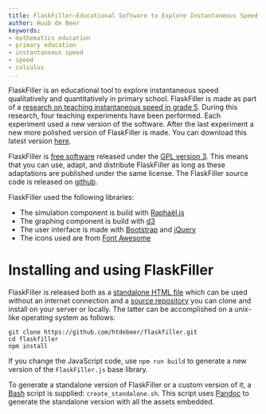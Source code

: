 ```yaml
---
title: FlaskFiller—Educational Software to Explore Instantaneous Speed
author: Huub de Beer
keywords:
- mathematics education
- primary education
- instantaneous speed
- speed
- calculus
...
```


FlaskFiller is an educational tool to explore instantaneous speed
qualitatively and quantitatively in primary school. FlaskFiller is made as
part of a [research on teaching instantaneous speed in grade
5](https://heerdebeer.org/DR/). During this research, four teaching
experiments have been performed. Each experiment used a new version of the
software. After the last experiment a new more polished version of FlaskFiller
is made. You can download this latest version
[here](standalone_flaskfiller.html).

FlaskFiller is [free software](https://www.gnu.org/philosophy/free-sw.en.html)
released under the [GPL version
3](https://www.gnu.org/licenses/gpl-3.0.en.html). This means that you can use,
adapt, and distribute FlaskFiller as long as these adaptations are published
under the same license. The FlaskFiller source code is released on
[github](https://github.com/htdebeer/flaskfiller).

FlaskFiller used the following libraries:

- The simulation component is build with
  [Raphaël.js](http://dmitrybaranovskiy.github.io/raphael/)
- The graphing component is build with [d3](https://d3js.org/)
- The user interface is made with
  [Bootstrap](https://v4-alpha.getbootstrap.com/) and
  [jQuery](https://blog.jquery.com/)
- The icons used are from [Font Awesome](http://fontawesome.io/)

# Installing and using FlaskFiller

FlaskFiller is released both as a [standalone HTML
file](standalone_flaskfiller.html) which can be used without an internet
connection and a [source repository](https://github.com/htdebeer/flaskfiller)
you can clone and install on your server or locally. The latter can be
accomplished on a unix-like operating system as follows:

    git clone https://github.com/htdebeer/flaskfiller.git
    cd flaskfiller
    npm install

If you change the JavaScript code, use `npm run build` to generate a new
version of the `FlaskFiller.js` base library.

To generate a standalone version of FlaskFiller or a custom version of it, a
[Bash](https://www.gnu.org/software/bash/) script is supplied:
`create_standalone.sh`. This script uses [Pandoc](http://pandoc.org) to
generate the standalone version with all the assets embedded.



